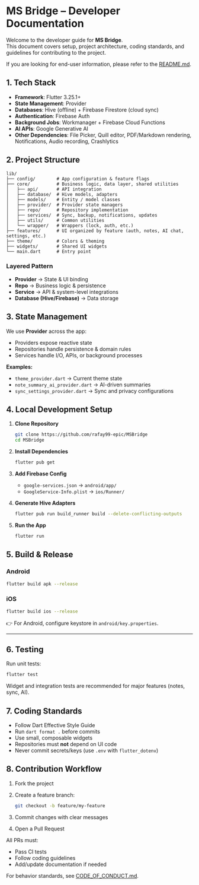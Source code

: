 # MS Bridge – Developer Documentation

Welcome to the developer guide for **MS Bridge**.  
This document covers setup, project architecture, coding standards, and 
guidelines for contributing to the project.

If you are looking for end-user information, please refer to the 
[README.md](./README.md).

## 1. Tech Stack

- **Framework**: Flutter 3.25.1+
- **State Management**: Provider
- **Databases**: Hive (offline) + Firebase Firestore (cloud sync)
- **Authentication**: Firebase Auth
- **Background Jobs**: Workmanager + Firebase Cloud Functions
- **AI APIs**: Google Generative AI
- **Other Dependencies**: File Picker, Quill editor, PDF/Markdown rendering, 
  Notifications, Audio recording, Crashlytics


## 2. Project Structure

```
lib/
├── config/        # App configuration & feature flags
├── core/          # Business logic, data layer, shared utilities
│   ├── api/       # API integration
│   ├── database/  # Hive models, adapters
│   ├── models/    # Entity / model classes
│   ├── provider/  # Provider state managers
│   ├── repo/      # Repository implementation
│   ├── services/  # Sync, backup, notifications, updates
│   ├── utils/     # Common utilities
│   └── wrapper/   # Wrappers (lock, auth, etc.)
├── features/      # UI organized by feature (auth, notes, AI chat, settings, etc.)
├── theme/         # Colors & theming
├── widgets/       # Shared UI widgets
└── main.dart      # Entry point

```

### Layered Pattern

- **Provider** → State & UI binding  
- **Repo** → Business logic & persistence  
- **Service** → API & system-level integrations  
- **Database (Hive/Firebase)** → Data storage  


## 3. State Management

We use **Provider** across the app:

- Providers expose reactive state  
- Repositories handle persistence & domain rules  
- Services handle I/O, APIs, or background processes  

**Examples:**
- `theme_provider.dart` → Current theme state  
- `note_summary_ai_provider.dart` → AI-driven summaries  
- `sync_settings_provider.dart` → Sync and privacy configurations  


## 4. Local Development Setup

1. **Clone Repository**
   ```bash
   git clone https://github.com/rafay99-epic/MSBridge
   cd MSBridge
    ```

2. **Install Dependencies**

   ```bash
   flutter pub get
   ```

3. **Add Firebase Config**

   * `google-services.json` → `android/app/`
   * `GoogleService-Info.plist` → `ios/Runner/`

4. **Generate Hive Adapters**

   ```bash
   flutter pub run build_runner build --delete-conflicting-outputs
   ```

5. **Run the App**

   ```bash
   flutter run
   ```

## 5. Build & Release

### Android

```bash
flutter build apk --release
```

### iOS

```bash
flutter build ios --release
```

👉 For Android, configure keystore in `android/key.properties`.

---

## 6. Testing

Run unit tests:

```bash
flutter test
```

Widget and integration tests are recommended for major features (notes, sync, AI).


## 7. Coding Standards

* Follow Dart Effective Style Guide
* Run `dart format .` before commits
* Use small, composable widgets
* Repositories must **not** depend on UI code
* Never commit secrets/keys (use `.env` with `flutter_dotenv`)


## 8. Contribution Workflow

1. Fork the project
2. Create a feature branch:

   ```bash
   git checkout -b feature/my-feature
   ```
3. Commit changes with clear messages
4. Open a Pull Request

All PRs must:

* Pass CI tests
* Follow coding guidelines
* Add/update documentation if needed

For behavior standards, see [CODE_OF_CONDUCT.md](/CODE_OF_CONDUCT.md).

